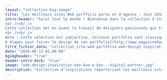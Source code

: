 ```yaml
---
layout: "collection-big-image"
title: "Les meilleurs sites Web portfolio perso et d'agence – Juin 2016"
intro-header: "Salut tout le monde ! Bienvenue dans la collection d'inspirations répertoriant les meilleurs sites portfolio de designers et d'agences du mois de Juin. Il y aura beaucoup de choses à apprécier sur chaque portfolio, alors je vous invite à prendre un café et explorer quelques-uns des meilleurs portfolio du moment.
<br /><br />
Cette collection met en avant le travail de designers passionnés qui travaillent en solo ou dans les plus grands studios du monde entier. Tous les portfolios de cette sélecton ont été publiés ou mis à jour au cours des dernières semaines. Si vous lancez votre portfolio ou une simple mise à jour ce mois-ci et que vous souhaitez être pris en compte pour notre prochain sélection, envoyez un email à guillaume@magazineduwebdesign.com.
<br /><br />
Note : Cette sélection est subjective. Certains portfolio sont classiques, d'autres très agréables visuellement mais avec une utilisabilité catastrophique. Ce n'est que mon avis. Si vous souhaitez des conseils pour la réalisation de votre portfolio, je vous invite à lire [
6 étapes pour foirer le design de son portfolio](http://www.magazineduwebdesign.com/conseils/guides/6-etapes-pour-foirer-le-design-de-son-portfolio/)"
titre_fichier_data: "collection_site-web-portfolio-web-design-inspiration-1"
date: "2016-06-13 01:00:00"
bgimgheader: "true"
header-intro-dark: "true"
image: "web-design-inspiration-hoo-koo-e-koo---digital-partner.jpg"
description: "Collection d'inspirations répertoriant les meilleurs sites portfolio de designers et d'agences du mois de Juin"
---
```

